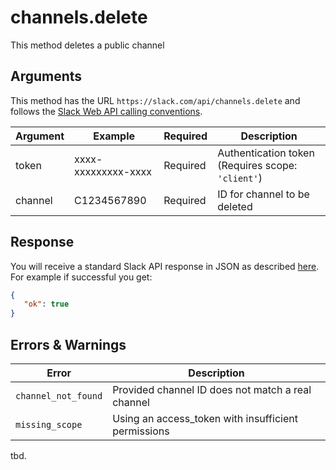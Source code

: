 # channels.delete
This method deletes a public channel

## Arguments
This method has the URL `https://slack.com/api/channels.delete` and follows the [Slack Web API calling conventions](https://api.slack.com/web#basics).

Argument|Example|Required|Description
--------|-------|--------|-----------
token|xxxx-xxxxxxxxx-xxxx|Required|Authentication token (Requires scope: `'client'`)
channel|C1234567890|Required|ID for channel to be deleted

## Response
You will receive a standard Slack API response in JSON as described [here](https://api.slack.com/web#basics). For example if successful you get:

```json
{
   "ok": true
}
```
## Errors & Warnings
Error|Description
--------|-------
`channel_not_found`|Provided channel ID does not match a real channel
`missing_scope`|Using an access_token with insufficient permissions
tbd.
